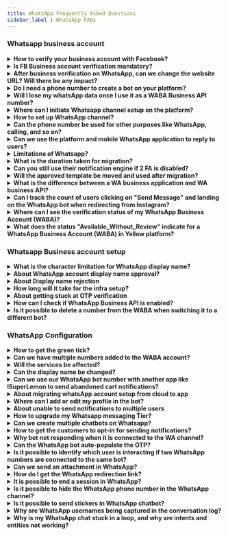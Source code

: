 ```yaml
---
title: WhatsApp Frequently Asked Questions
sidebar_label : WhatsApp FAQs
---
```


### Whatsapp business account 

<details><summary><b> How to verify your business account with Facebook? </b></summary>
<p>

- Document verification:

1. Go to https://business.facebook.com/overview
2. Click on More Tools > Business Settings > Select your Business.
3. Select Security Centre.

You will be able to initiate verification here.
Click [here](https://docs.yellow.ai/docs/platform_concepts/channelConfiguration/whatsapp-configuration#13-verfiy-business-account-with-facebook) for more details.

</p>
</details>


<details><summary><b> Is FB Business account verification mandatory? </b></summary>
<p>

Account verification is no longer a mandate for creating your WA business API account and the WhatsApp bot. Though there are some limitations to the same as mentioned, after completing embedded sign-up or "on behalf of" (OBO) onboarding processes, businesses will be able to:

1. Respond to unlimited customer-initiated conversations (24-hour messaging windows).
2. Send business-initiated conversations to 50 unique customers in a rolling 24-hour period.
3. Register for up to two phone numbers.<br/> <b>Note:</b> It is suggested to complete the business verification before making your bot live on WhatsApp to ensure unlimited business-initiated conversations after the increase in the daily limit tier.

</p>
</details>

<details>
<summary><b>After business verification on WhatsApp, can we change the website URL? Will there be any impact?</b></summary>

Yes, it is possible to change the website URL after business verification on WhatsApp. However, there may be some potential impacts on the business account that need to be considered.<br/>

Changing the website URL may require re-verification or re-approval from WhatsApp. The new URL will need to meet WhatsApp's guidelines and requirements for business verification.
</details>

<details><summary> <b> Do I need a phone number to create a bot on your platform? </b> </summary>
<p>

Yes, you can create a bot on the platform without adding a number and can even test your WhatsApp bot on our test number.

Go to the Whatsapp channel page to find the option to test your bot with the test number. 

</p>
</details>


<details><summary> <b> Will I lose my whatsApp data once I use it as a WABA Business API number?  </b> </summary>
<p>

Yes. Before initiating a WA business API setup on any number, you will have to delete your existing WA account, during which you will lose all existing contacts and conversations. 

</p>
</details>

<details><summary> <b> Where can I initiate Whatsapp channel setup on the platform? </b> </summary>
<p>

You can initiate WA channel setup on the Channels page under WA logo. 

- Visit this URL after logging in on the platform: https://cloud.yellow.ai/bot/yourbotID/channels/whatsapp

- Here is the [link to the document](https://docs.yellow.ai/docs/platform_concepts/channelConfiguration/whatsapp-configuration).

</p>
</details>

<details><summary> <b> How to set up WhatsApp channel?</b> </summary>
<p>

- Requirements & Steps

You will just need a phone number and admin access to the FB business manager account to initiate the Whatsapp channel integration. 

Here is the [URL to the doc](https://docs.yellow.ai/docs/platform_concepts/channelConfiguration/whatsapp-configuration).

</p>
</details>

<details><summary> <b> Can the phone number be used for other purposes like WhatsApp, calling, and so on? </b></summary>
<p>

Yes. The same number can be used for calling but can't be used for personal WA usage as the number would be connected to the platform. 

</p>
</details>

<details><summary><b> Can we use the platform and mobile WhatsApp application to reply to users? </b></summary>
<p>

No. We cannot use the WA application or the phone number once the Whatsapp Business API integration is completed.

</p>
</details>


<details><summary><b> Limitations of Whatsapp? </b></summary>
<p>

Pre-Onboarding:

If onboarded with a WhatsApp Business API solution provider (like WATI):
- The previous chats cannot be seen.
- The number cannot be used on any other WhatsApp apps, including the WhatsApp and WhatsApp Business mobile app.

Post Onboarding:

Businesses can send messages to customers only after a customer initiates a message. These messages are called session messages and can be sent by businesses to customers until 24 hours of the customer sending a message. After 24 hours, the session expires, and businesses can only send "template messages" to their users.
Template messages must be pre-approved by WhatsApp and can be done from the WATI dashboard. All template messages must adhere to WhatsApp Commerce Policies.
- WhatsApp Group Feature is not supported.
- WhatsApp voice or video calls are not supported. Voice notes are supported.
- WhatsApp Message Forwarding Feature is not supported.
- WhatsApp apps cannot be used with the same number if using WhatsApp Business APIs.
- WhatsApp messages cannot be replied to in a thread.

</p>
</details>

<details><summary><b> What is the duration taken for migration? </b></summary>
<p>

It generally takes 24 hours to migrate a number, as the infrastructure setup has to be done at our end.

</p>
</details>

<details><summary><b> Can you still use their notification engine if 2 FA is disabled? </b></summary>
<p>

Yes.

</p>
</details>

<details><summary><b> Will the approved template be moved and used after migration? </b></summary>
<p>

Yes. Once migrated, templates will be moved and used on the same day.

</p>
</details>

<details><summary><b> What is the difference between a WA business application and WA business API? </b></summary>
<p>

WA business application is an Android app that businesses can download but has limited functionality. WA business API is the service provided by the Yellow.

</p>
</details>

<details><summary><b> Can I track the count of users clicking on "Send Message" and landing on the WhatsApp bot when redirecting from Instagram?</b></summary>
<p>

Yes, you can track the count of users clicking on "Send Message" and landing on the WhatsApp bot from Instagram. Follow these steps:<br/>1. Include UTM parameters in the URL that redirects users from Instagram to the WhatsApp bot. For example `http://sample.com?utm_campaign=testcamp&utm_medium=social&utm_source=instagram`.<br/> 2. After users have landed on the WhatsApp bot, navigate to the Insights section of your platform.<br/> 3. Access the Data Explorer or a similar feature that provides analytics and tracking capabilities.<br/> 4. Look for the <b>Message Events</b> section within the Insights or <b>Data Explorer</b>. Here, you will find relevant metrics and data related to user interactions and events within the WhatsApp bot.<br/><img src="https://i.imgur.com/UC4de37.png"/><br/>Make sure to set up the appropriate UTM parameters and utilize the Insights or Data Explorer tool to track user engagement and measure the success of your Instagram to WhatsApp bot redirection.<br/> If you have any further questions or need assistance, reach out to our <a href="mailto:support@yellow.ai">support team</a>.

</p>
</details>


<details><summary><b> Where can I see the verification status of my WhatsApp Business Account (WABA)? </b></summary>
<p>

You can check the verification status of a WABA in the Facebook Business Manager (FBM) account.

</p>
</details>

<details><summary><b> What does the status "Available_Without_Review" indicate for a WhatsApp Business Account (WABA) in Yellow platform?</b></summary>
<p>

The status "Available_Without_Review" indicates that the account has not yet been verified. In this state, the WABA can only be used for testing purposes, as it will have a very low messaging limit.<br/><img src="https://i.imgur.com/YSh18DN.png"/>

</p>
</details>


### Whatsapp Business account setup 


<details><summary><b> What is the character limitation for WhatsApp display name? </b></summary>
<p>

The display name must contain a minimum of 3 characters. There is no such upper case at this moment. 

</p>
</details>


<details><summary><b> About WhatsApp account display name approval? </b></summary>
<p>

WhatsApp has some guidelines to be followed for display name.
The guideline is once display name is changed, it cannot be changed for 30 days.

</p>
</details>

<details><summary><b> About Display name rejection </b></summary>
<p>

Facebook has some guidelines to be followed for display name to be approved. A display name must have consistent branding with external sources(for example, a company's website or marketing).
If they don't feel the display name is abiding all these rules, then they will approve the display name.

- For instance, the Facebook account of the client is in the name of "Tolaram Group" and display name "Colgate" is rejected by Facebook saying there is no link between the two names. So the client has to apply for a new account under the name "Colgate Nigeria."

</p>
</details>

<details><summary><b> How long will it take for the infra setup? </b></summary>
<p>

After you have completed three steps, WhatsApp has to approve your display name, which takes 24 hours to be approved. After that, the infra setup process begins at our end, which takes a maximum of 24 hours to complete.

</p>
</details>

<details><summary><b> About getting stuck at OTP verification </b></summary>
<p>

User is getting stuck at OTP verification probably for two reasons:
1. You already have a WhatsApp business API account with another BSP.
2. If the WhatsApp business account is active, please delete it and retry OTP verification after 5 minutes.

</p>
</details>

<details><summary><b> How can I check if WhatsApp Business API is enabled?</b></summary>
<p>

To check if WhatsApp Business API is enabled for a number, verify if the number is aligned under any BSP (WhatsApp Business Service Provider).

</p>
</details>

<details><summary><b> Is it possible to delete a number from the WABA when switching it to a different bot?
</b></summary>
<p>

No, you should not delete a number from the WABA when switching it to a different bot, as the number is already owned by the WABA. Deleting it can cause errors like "Account not connected". Instead, you should use the admin portal to disconnect the number from the current bot and to connect the number to the new bot.

</p>
</details>

### WhatsApp Configuration


<details><summary><b> How to get the green tick? </b></summary>
<p>

To get a green tick, we have to raise a support ticket on WhatsApp. In this case, please reach out to your POC and share your website and Facebook link with them.

</p>
</details>

<details><summary><b> Can we have multiple numbers added to the WABA account? </b></summary>
<p>

Yes. Multiple numbers can be added to the same WABA account.

</p>
</details>


<details><summary><b> Will the services be affected?</b></summary>
<p>

For 24 hours, the service will remain broken during the migration.

</p>
</details>


<details><summary><b> Can the display name be changed? </b></summary>
<p>

Yes. The display name can be changed after 30 days. 
To change, go to Facebook business manager account and apply for a display name change and then inform your POC about the same.

</p>
</details>

<details><summary><b> Can we use our WhatsApp bot number with another app like lSuperLemon to send abandoned cart notifications?</b></summary>
<p>

No. Once you connect a WhatsApp number with the bot, you cannot use it with other apps at the same time.

</p>
</details>


<details><summary><b> About migrating whatsApp account setup from cloud to app </b></summary>
<p>

Once infra is created, you can connect it to any bot on the platform.

</p>
</details>


<details><summary><b> Where can I add or edit my profile in the bot? </b> </summary>
<p>

To edit the profile picture and description:
1. Go to Channel.
2. Click on WhatsApp where it is connected.
3. Click on Edit.

You can edit all the required information on this page.

</p>
</details>


<details><summary><b> About unable to send notifications to multiple users </b></summary>
<p>

A business starts with 1,000 business-initiated conversations per phone number when it completes business verification.

</p>
</details>

<details><summary><b> How to upgrade my Whatsapp messaging Tier? </b></summary>
<p>

To upgrade your Whatsapp tier and messaging limit, click [here](https://developers.facebook.com/docs/whatsapp/api/rate-limits#quality-rating-and-messaging-limits).

</p>
</details>

<details><summary><b> Can we create multiple chatbots on Whatsapp? </b></summary>
<p>

Yes. Mulitple chatbots can be created with the same WABA account.

</p>
</details>

<details><summary><b> How to get the customers to opt-in for sending notifications? </b></summary>
<p>

There are several ways to get opt-in from from the user.

The following are examples of supported opt-in methods:

- SMS.
- Webpage.
- WhatsApp thread.
- By phone(using an interactive voice response (IVR) flow)
- In person or on paper (customers can sign a physical document to opt in)

</p>
</details>

<details><summary><b>Why bot not responding when it is connected to the WA channel?</b></summary>
<p>

Ensure that you have created the bot with intents and configured the flows using the the same intent.

</p>
</details>

<details><summary><b>Can the WhatsApp bot auto-populate the OTP?</b></summary>
<p>

No, WhatsApp bot cannot automatically enter the OTP.

</p>
</details>

<details><summary><b>Is it possible to identify which user is interacting if two WhatsApp numbers are connected to the same bot?</b></summary>
<p>

Yes, you can identify which user is interacting with the bot by using this`{{{channel.whatsapp.whatsappBusinessId}}}` expression.

</p>
</details>

<details><summary><b>Can we send an attachment in WhatsApp?</b></summary>
<p>

Yes, you can send various types of attachments in WhatsApp including images, videos, and PDF files (pdf).

</p>
</details>

<details><summary><b>How do I get the WhatsApp redirection link?</b></summary>
<p>

To get the WhatsApp redirection link, contact <a href="mailto:support@yellow.ai">Support</a> team.

</p>
</details>

<details><summary><b>It is possible to end a session in WhatsApp?</b></summary>
<p>

No, it is not possible to end the session in WhatsApp.

</p>
</details>

<details><summary><b>Is it possible to hide the WhatsApp phone number in the WhatsApp channel?</b></summary>
<p>

No, it is not possible to hide the phone number. To remove phone number, you need to follow churn process, please connect with the Yellow support team.

</p>
</details>

<details><summary><b>Is it possible to send stickers in WhatsApp chatbot?</b></summary>
<p>

You cannot send stickers in WhatsApp chatbot. A WhatsApp chatbot can respond with simple text messages, images in JPEG or PNG format, audio recordings, videos, documents in PDF or docx format.

</p>
</details>

<details><summary><b>Why are WhatsApp usernames being captured in the conversation log?</b></summary>
<p>
WhatsApp usernames are captured in the conversation log to uniquely identify the user interacting with the bot. This helps in maintaining a record of the conversation and ensures that the interactions are personalized and relevant to the user.
</p>
</details>

<details><summary><b>Why is my WhatsApp chat stuck in a loop, and why are intents and entities not working?</b></summary>
<p>
If your WhatsApp chat is stuck in a loop and intents or entities are not working, follow these steps to resolve the issue:<br/>1. <b>Check configurations</b> – Ensure all WhatsApp channel settings are correctly configured.<br/>2. <b>Train Intents</b> – Verify that the bot is trained with the necessary intents and flows are correctly mapped.<br/>3. <b>Monitor network stability</b> – A stable network connection is essential to prevent message failures.<br/>4.<b> Update permissions</b> – Confirm that the Yellow.ai platform and WhatsApp integration have the required permissions.<br/>5. <b>Test the bot</b> – After making changes, test the bot on WhatsApp to ensure proper flow execution.<br/>6. <b>Debug Intents and Entities</b> – If intents and entities are not triggering correctly, re-train the bot, check confidence thresholds, ensure entity recognition is properly set up, and review conversation logs for misfired intents.<br/><b>Note</b>: If you still encounter any issues, contact the Support team (<b>support@yellow.ai</b>) with all the necessary details.
</p>
</details>




